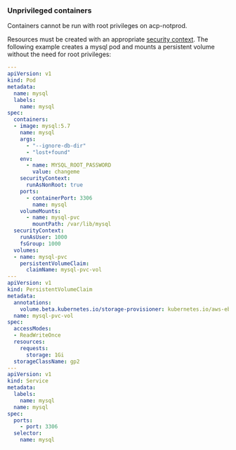 ### Unprivileged containers 

Containers cannot be run with root privileges on acp-notprod. 

Resources must be created with an appropriate [security context](https://kubernetes.io/docs/tasks/configure-pod-container/security-context). The following example creates a mysql pod and mounts a persistent volume without the need for root privileges: 

```yaml
---
apiVersion: v1
kind: Pod
metadata:
  name: mysql
  labels:
    name: mysql
spec:
  containers:
  - image: mysql:5.7
    name: mysql
    args:
      - "--ignore-db-dir"
      - "lost+found"
    env:
      - name: MYSQL_ROOT_PASSWORD
        value: changeme
    securityContext:
      runAsNonRoot: true
    ports:
      - containerPort: 3306
        name: mysql
    volumeMounts:
      - name: mysql-pvc
        mountPath: /var/lib/mysql
  securityContext:
    runAsUser: 1000
    fsGroup: 1000
  volumes:
  - name: mysql-pvc
    persistentVolumeClaim:  
      claimName: mysql-pvc-vol
---    
apiVersion: v1
kind: PersistentVolumeClaim
metadata:
  annotations:
    volume.beta.kubernetes.io/storage-provisioner: kubernetes.io/aws-ebs
  name: mysql-pvc-vol
spec:
  accessModes:
  - ReadWriteOnce
  resources:
    requests:
      storage: 1Gi
  storageClassName: gp2
---        
apiVersion: v1
kind: Service
metadata:
  labels:
    name: mysql
  name: mysql
spec:
  ports:
    - port: 3306
  selector:
    name: mysql
```
